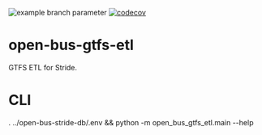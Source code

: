 ![example branch parameter](https://github.com/hasadna/open-bus-gtfs-etl/actions/workflows/python-package.yml/badge.svg?branch=main) [![codecov](https://codecov.io/gh/hasadna/open-bus-gtfs-etl/branch/main/graph/badge.svg?token=JJDM2TRBA8)](https://codecov.io/gh/hasadna/open-bus-gtfs-etl)

# open-bus-gtfs-etl
GTFS ETL for Stride.

# CLI
. ../open-bus-stride-db/.env &&  python -m open_bus_gtfs_etl.main --help
